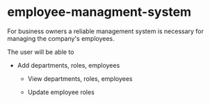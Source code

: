 # employee-managment-system

For business owners a reliable management system is necessary for managing the company's employees. 

The user will be able to 

* Add departments, roles, employees

  * View departments, roles, employees

  * Update employee roles
